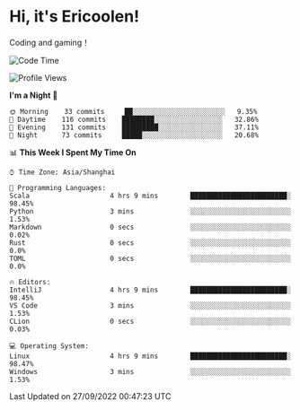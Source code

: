 # Hi, it's Ericoolen!
Coding and gaming！

<!--START_SECTION:waka-->
![Code Time](http://img.shields.io/badge/Code%20Time-402%20hrs%2019%20mins-blue)

![Profile Views](http://img.shields.io/badge/Profile%20Views-1-blue)

**I'm a Night 🦉** 

```text
🌞 Morning    33 commits     ██░░░░░░░░░░░░░░░░░░░░░░░   9.35% 
🌆 Daytime    116 commits    ████████░░░░░░░░░░░░░░░░░   32.86% 
🌃 Evening    131 commits    █████████░░░░░░░░░░░░░░░░   37.11% 
🌙 Night      73 commits     █████░░░░░░░░░░░░░░░░░░░░   20.68%

```


📊 **This Week I Spent My Time On** 

```text
⌚︎ Time Zone: Asia/Shanghai

💬 Programming Languages: 
Scala                    4 hrs 9 mins        ████████████████████████░   98.45% 
Python                   3 mins              ░░░░░░░░░░░░░░░░░░░░░░░░░   1.53% 
Markdown                 0 secs              ░░░░░░░░░░░░░░░░░░░░░░░░░   0.02% 
Rust                     0 secs              ░░░░░░░░░░░░░░░░░░░░░░░░░   0.0% 
TOML                     0 secs              ░░░░░░░░░░░░░░░░░░░░░░░░░   0.0%

🔥 Editors: 
IntelliJ                 4 hrs 9 mins        ████████████████████████░   98.45% 
VS Code                  3 mins              ░░░░░░░░░░░░░░░░░░░░░░░░░   1.53% 
CLion                    0 secs              ░░░░░░░░░░░░░░░░░░░░░░░░░   0.03%

💻 Operating System: 
Linux                    4 hrs 9 mins        ████████████████████████░   98.47% 
Windows                  3 mins              ░░░░░░░░░░░░░░░░░░░░░░░░░   1.53%

```


 Last Updated on 27/09/2022 00:47:23 UTC
<!--END_SECTION:waka-->

